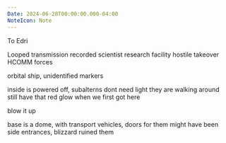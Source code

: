 ```yaml
---
Date: 2024-06-28T00:00:00.000-04:00
NoteIcon: Note
---
```

To Edri

Looped transmission
recorded
scientist
research facility
hostile takeover
HCOMM forces

orbital ship, unidentified markers

inside is powered off, subalterns dont need light
they are walking around
still have that red glow when we first got here

blow it up

base is a dome, with transport vehicles, doors for them
might have been side entrances, blizzard ruined them

